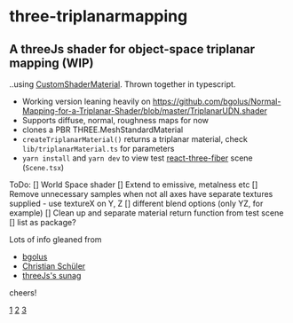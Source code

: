 # three-triplanarmapping

## A threeJs shader for object-space triplanar mapping (WIP)

..using [CustomShaderMaterial](https://github.com/FarazzShaikh/THREE-CustomShaderMaterial). Thrown together in typescript.

- Working version leaning heavily on https://github.com/bgolus/Normal-Mapping-for-a-Triplanar-Shader/blob/master/TriplanarUDN.shader
- Supports diffuse, normal, roughness maps for now
- clones a PBR THREE.MeshStandardMaterial
- `createTriplanarMaterial()` returns a triplanar material, check `lib/triplanarMaterial.ts` for parameters
- `yarn install` and `yarn dev` to view test [react-three-fiber](https://github.com/pmndrs/react-three-fiber) scene (`Scene.tsx`)

ToDo:
[] World Space shader
[] Extend to emissive, metalness etc
[] Remove unnecessary samples when not all axes have separate textures supplied - use textureX on Y, Z
[] different blend options (only YZ, for example)
[] Clean up and separate material return function from test scene
[] list as package?

Lots of info gleaned from

- [bgolus](https://bgolus.medium.com/normal-mapping-for-a-triplanar-shader-10bf39dca05a)
- [Christian Schüler](http://www.thetenthplanet.de/archives/1180)
- [threeJs's sunag](https://github.com/mrdoob/three.js/blob/dev/src/nodes/utils/TriplanarTexturesNode.js)

cheers!

[1](./screen1.jpg)
[2](./screen2.jpg)
[3](./screen3.jpg)
